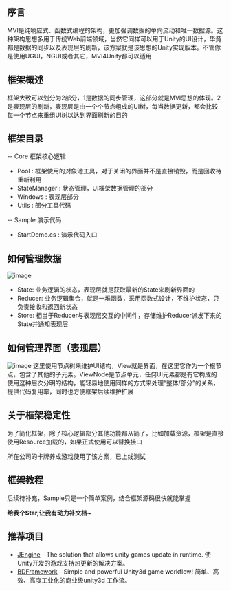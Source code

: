 ## 序言
MVI是纯响应式、函数式编程的架构，更加强调数据的单向流动和唯一数据源。这种架构思想多用于传统Web前端领域，当然它同样可以用于Unity的UI设计，毕竟都是数据的同步以及表现层的刷新，该方案就是该思想的Unity实现版本。不管你是使用UGUI，NGUI或者其它，MVI4Unity都可以适用


## 框架概述
框架大致可以划分为2部分，1是数据的同步管理，这部分就是MVI思想的体现。2是表现层的刷新，表现层是由一个个节点组成的UI树，每当数据更新，都会比较每一个节点来重组UI树以达到界面刷新的目的


## 框架目录
-- Core 框架核心逻辑
  * Pool : 框架使用的对象池工具，对于关闭的界面并不是直接销毁，而是回收待重新利用
  * StateManager : 状态管理，UI框架数据管理的部分
  * Windows : 表现层部分
  * Utils : 部分工具代码
  
-- Sample 演示代码
  * StartDemo.cs : 演示代码入口

## 如何管理数据
![image](https://user-images.githubusercontent.com/38308449/222396422-2055b233-e8a1-4e2a-8834-3e436f1ed7e7.png)
* State: 业务逻辑的状态，表现层就是获取最新的State来刷新界面的
* Reducer: 业务逻辑集合，就是一堆函数，采用函数式设计，不维护状态，只负责接收和返回新状态
* Store: 相当于Reducer与表现层交互的中间件，存储维护Reducer派发下来的State并通知表现层


## 如何管理界面（表现层）
![image](https://user-images.githubusercontent.com/38308449/222775679-ec4bca4b-ab88-4b30-93fa-22e3df8d79f5.png)
这里使用节点树来维护UI结构，View就是界面，在这里它作为一个根节点，包含了其他的子元素。ViewNode是节点单元，任何UI元素都是有它构成的
使用这种层次分明的结构，能轻易地使用同样的方式来处理“整体/部分”的关系，提供代码复用率，同时也方便框架后续维护扩展

## 关于框架稳定性
为了简化框架，除了核心逻辑部分其他功能都从简了，比如加载资源，框架是直接使用Resource加载的，如果正式使用可以替换接口

所在公司的卡牌养成游戏使用了该方案，已上线测试

## 框架教程
后续待补充，Sample只是一个简单案例，结合框架源码很快就能掌握 

<b>给我个Star,让我有动力补文档~</b>

## 推荐项目
  - [JEngine](https://github.com/JasonXuDeveloper/JEngine) - The solution that allows unity games update in runtime. 使Unity开发的游戏支持热更新的解决方案。
  - [BDFramework](https://github.com/yimengfan/BDFramework.Core) - Simple and powerful Unity3d game workflow! 简单、高效、高度工业化的商业级unity3d 工作流。
